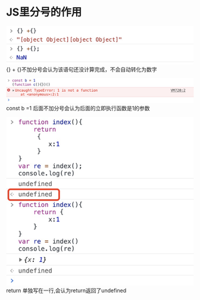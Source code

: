 # JS里分号的作用
![](./image/1622345368613.jpg)<br>
{} + {}不加分号会认为该语句还没计算完成，不会自动转化为数字

![](./image/1622345525060.jpg)<br>
const b =1 后面不加分号会认为后面的立即执行函数是1的参数

![](./image/1622345805629.jpg)<br>
return 单独写在一行,会认为return返回了undefined

